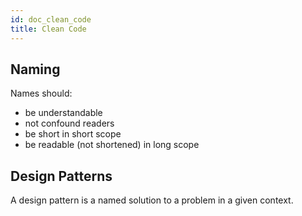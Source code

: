 ```yaml
---
id: doc_clean_code
title: Clean Code
---
```


## Naming

Names should:

- be understandable
- not confound readers
- be short in short scope
- be readable (not shortened) in long scope

## Design Patterns

A design pattern is a named solution to a problem in a given context.
